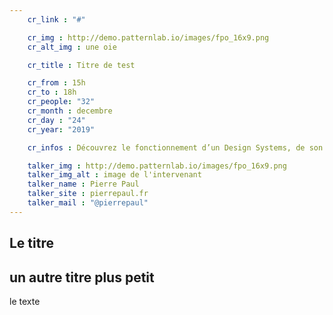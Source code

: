 ```yaml
---
    cr_link : "#"

    cr_img : http://demo.patternlab.io/images/fpo_16x9.png
    cr_alt_img : une oie

    cr_title : Titre de test

    cr_from : 15h
    cr_to : 18h
    cr_people: "32"
    cr_month : decembre
    cr_day : "24"
    cr_year: "2019"

    cr_infos : Découvrez le fonctionnement d’un Design Systems, de son installation a sa personna...

    talker_img : http://demo.patternlab.io/images/fpo_16x9.png
    talker_img_alt : image de l'intervenant
    talker_name : Pierre Paul
    talker_site : pierrepaul.fr
    talker_mail : "@pierrepaul"
---
```


## Le titre

## un autre titre plus petit

le texte